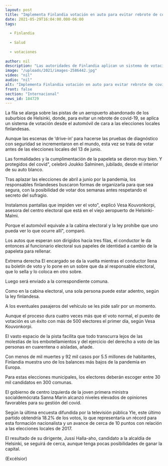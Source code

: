 ```yaml
---
layout: post
title: "Implementa Finlandia votación en auto para evitar rebrote de covid"
date: 2021-05-29T16:04:00.000-06:00
tags:
  
  - Finlandia
  
  - Salud
  
  - votaciones
  
author: nil
description: "Las autoridades de Finlandia aplican un sistema de votación desde el automóvil de cara a las elecciones locales, para evitar un rebrote de covid-19"
image: "/uploads/2021/images-2586442.jpg"
video: "nil"
audio: "nil"
alt: "Implementa Finlandia votación en auto para evitar rebrote de covid"
front: false
section: "Internacional"
news_id: 184729
---
```


La fila se alarga sobre las pistas de un aeropuerto abandonado de los suburbios de Helsinki, donde, para evitar un rebrote de covid-19, se aplica un sistema de votación desde el automóvil de cara a las elecciones locales finlandesas.

Aunque las escenas de ‘drive-in’ para hacerse las pruebas de diagnóstico con seguridad se incrementaron en el mundo, esta vez se trata de votar antes de las elecciones locales del 13 de junio.

Las formalidades y la cumplimentación de la papeleta se dieron muy bien. Y protegidos del covid", celebró Joukko Salminen, jubilado, desde el interior de su auto blanco.

Tras aplazar las elecciones de abril a junio por la pandemia, los responsables finlandeses buscaron formas de organizarla para que sea segura, con la posibilidad de votar dos semanas antes respetando el secreto del sufragio.

Instalamos pantallas que impiden ver el voto", explicó Vesa Kouvonkorpi, asesora del centro electoral que está en el viejo aeropuerto de Helsinki-Malmi.

Porque el automóvil equivale a la cabina electoral y la ley prohíbe que uno pueda ver lo que ocurre allí", comparó.

Los autos que esperan son dirigidos hacia tres filas, el conductor le da entonces al funcionario electoral sus papeles de identidad a cambio de la papeleta para rellenar.

Extrema derecha
El encargado se da la vuelta mientras el conductor llena su boletín de voto y lo pone en un sobre que da al responsable electoral, que lo sella y lo coloca en otro sobre.

Luego será enviado a la correspondiente comuna.

Como en la cabina electoral, una sola persona puede estar adentro, según la ley finlandesa.

A los eventuales pasajeros del vehículo se les pide salir por un momento.

Aunque el proceso dura cuatro veces más que el voto normal, el puesto de votación es un éxito con más de 500 electores el primer día, según Vesa Kouvonkorpi.

El vasto espacio de la pista facilita que todo transcurra lejos de las molestias de los embotellamientos y del ejercicio del derecho a voto de las personas en cuarentena o aisladas, añade.

Con menos de mil muertes y 92 mil casos por 5.5 millones de habitantes, Finlandia muestra uno de los balances más bajos de la pandemia en Europa.

Para estas elecciones municipales, los electores deberán escoger entre 30 mil candidatos en 300 comunas.

El gobierno de centro izquierda de la joven primera ministra socialdemócrata Sanna Marin alcanzó niveles elevados de opiniones favorables para su gestión del covid.

Según la última encuesta difundida por la televisión pública Yle, este último partido obtendría 18.2% de los votos, lo que representaría un récord para esta formación nacionalista y un avance de cerca de 10 puntos con relación a las elecciones locales de 2017.

El resultado de su dirigente, Jussi Halla-aho, candidato a la alcaldía de Helsinki, se seguirá de cerca, aunque tenga pocas posibilidades de ganar la capital.

(Excélsior)
